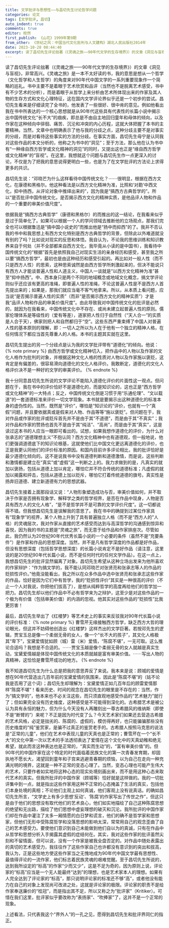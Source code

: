 ```yaml
---
title: 文学批评与思想性——与昌切先生讨论哲学问题
categories: 论文
tags: [文学批评, 昌切]
auto_indent: true
comments: true
editor: 皎然
first_publish: 《山花》1999年第9期
from_other: 《世纪之风：中国当代文化批判与人文建构》湖北人民出版社2014年
date: 2023-10-28 08:44:40
excerpt: 读了昌切先生评论拙著（《灵魂之旅——90年代文学的生存境界》）的文章《洞见与盲视》，非常高兴。《灵魂之旅》是一本不太好读的书，我的意思是想从一个哲学（文化哲学和人生哲学）的角度来对90年代中国文学的一系列重要现象作一个简略的巡礼。书中主要不是着眼于艺术欣赏和品评（当然也不是脱离艺术感受，书中有不少艺术的分析），而是着眼于从哲学上来分析由艺术所体现出来的作家及其人物的生存方式和文化心理特征，这在国内文学评论界似乎还是一个初步的尝试。昌切先生看来是仔细读完了全书的，他发表了一些很好、很中肯的意见。例如他看出我在书中所表达的一个核心思想就是从90年代这些具有代表性的长篇小说中揭示出中国传统文化“长不大”的痼疾，即总是不由自主地回归童年和母体的倾向，以及作家在这种倾向中徘徊、痛苦、沉沦和冲突的内心历程，这就大体把握了本书的主要精神。当然，文章中也明确表示了他与我的分歧之点，这种分歧主要不是对事实的分歧，而是对看待这些事实的方法的分歧。在事实方面，昌切先生毋宁是认同我对这些作品的本文分析的，他称之为书中的“洞见”；至于方法，那么他在认为书中有“一种缘自西方哲学或文化精神的洞见”的同时，又提出这也正是“缘自西方哲学或文化精神”的“盲视”。在这里，我想就这个问题与昌切先生作一点更深入的讨论，不仅是为了把我的意思说得更明白一些，也是为了在文学批评的方法论上求得更多的共识。
---
```

读了昌切先生评论拙著（《灵魂之旅——90年代文学的生存境界》）的文章《洞见与盲视》，非常高兴。《灵魂之旅》是一本不太好读的书，我的意思是想从一个哲学（文化哲学和人生哲学）的角度来对90年代中国文学的一系列重要现象作一个简略的巡礼。书中主要不是着眼于艺术欣赏和品评（当然也不是脱离艺术感受，书中有不少艺术的分析），而是着眼于从哲学上来分析由艺术所体现出来的作家及其人物的生存方式和文化心理特征，这在国内文学评论界似乎还是一个初步的尝试。昌切先生看来是仔细读完了全书的，他发表了一些很好、很中肯的意见。例如他看出我在书中所表达的一个核心思想就是从90年代这些具有代表性的长篇小说中揭示出中国传统文化“长不大”的痼疾，即总是不由自主地回归童年和母体的倾向，以及作家在这种倾向中徘徊、痛苦、沉沦和冲突的内心历程，这就大体把握了本书的主要精神。当然，文章中也明确表示了他与我的分歧之点，这种分歧主要不是对事实的分歧，而是对看待这些事实的方法的分歧。在事实方面，昌切先生毋宁是认同我对这些作品的本文分析的，他称之为书中的“洞见”；至于方法，那么他在认为书中有“一种缘自西方哲学或文化精神的洞见”的同时，又提出这也正是“缘自西方哲学或文化精神”的“盲视”。在这里，我想就这个问题与昌切先生作一点更深入的讨论，不仅是为了把我的意思说得更明白一些，也是为了在文学批评的方法论上求得更多的共识。

昌切先生说：“邓晓芒为什么这样看待中国传统文化？⋯⋯很明显，根据在西方文化，在康德和黑格尔。他这种看法是以西方文化精神为准，比照和‘对勘’中西文化，抑中扬西，从评论对象中推绎出来的”，因为我是“搞西方古典哲学的”。所以“是否批评中国传统文化，是否揭示西方文化的精神实质，是他品评人物和作品的一个重要的审美价值尺度”。

依据我是“搞西方古典哲学”（康德和黑格尔）的而推出的这一结论，在我看来似乎是过于简单化了。如果可以根据一个人的学问领域去推断他的立场观点，那我们完全也可以根据鲁迅是“搞中国小说史的”而推出他是“扬中而抑西”的了。我并不否认我的书中和我思想上有西方文化特别是西方古典哲学的背景，但除此以外难道就没有别的了吗？比如说对现实的反思和体悟。我自认为，不论我的思维训练和知识教养来自于何处（并不全部都来自西方文化，我毕竟从小读的是中国书），我看待中国传统文化的“根据”首先是依照我自己对现实生活的亲身经历和感受，甚至我之所以要“搞西方哲学”，最初也是由这种经历和感受引起的。再比如对一般人性（而不只是西方人性）的思索，这种思索诚然是由西方哲学所刺激起来的，但决不能说只有西方人才能谈普遍人性和人道主义，中国人一谈就是“以西方文化精神为准”甚至“抑中扬西”。中、西本身只是两个不同的地域概念或地域文化概念，搞文学评论则似乎还应该有更高的准绳，即普遍人性的准绳，不论这普遍人性是不是西方人首先提出来的；如果是，那我们就应当毫不客气地拿来。所以，从本质上看问题，应当说“是否揭示普遍人性的实质”（而非“是否揭示西方文化的精神实质”）才是我“品评人物和作品的审美价值尺度”。由此导致我对中国传统文化的批评是必然的，就因为在我看来，中国传统文化中不存在、或尚未建立起普遍人性的原则。儒家伦理体系是等级性的（爱有等差），道家把人性归于自然性（“天人合一”的实质是人合于天），佛家则把人和自然都归于“空”。这些东西严重束缚了中国人对普遍人性的基本原则的理解，即：一切人之所以为人在于他有一个独立的精神人格，在任何情况下都应当首先尊重人的人格。本书的主题其实就在这里。

昌切先生提出的另一个分歧点是认为我的文学批评带有“道德化”的倾向。他说：
{% note primary %}
由西方哲学或文化精神切入，把作品中的人物以及作家的文化人格作为批判的对象，并根据这种文化人格的性质对人物以及作家施以褒贬，这肯定是有偏差的，很容易滑向道德化的文化人格评价。我敢断定，道德化的文化人格评价决不是一种好的文学的审美评价。
{% endnote %}

我十分同意昌切先生所说的文学评论不能陷入道德化评价的片面性这一观点。但问题在于，我在书中的评价恰好不是道德化的，而是知识论的，这也正是“西方哲学或文化精神”的一大特点；反之，中国传统文化倒是习惯于用“乐通伦理”、“文以载道”的一套道德标准来评价一切文学现象。本书就是要揭示出这种道德化的标准本身的虚伪性的。当然，既然是“评价”，哪怕是“知识论的”评价，也就有一个“真假”问题，并且要依据真或是假来对人物、作品等等“施以褒贬”。但问题在于，我对作品或作家的批评或贬斥首先并不是由于其“不道德”，而是由于其“不真实”；我对作品和作家的赞扬也首先不是由于其“纯洁”、“高尚”，而是由于其“真实”，这是读过这本书的人应当一眼即可看出的。试想，如果我想作道德化的评价，为什么对张承志的“道德理想主义”不抱认同？西方文化精神中也有道德观，但一般地说，他们更强调道德底下的知识论根基，这就使他们比中国文化更远离道德化的评价，也正是我更认同他们的评价标准的原因。和国内目前许多评论相比，我的批评恰好是最少道德化倾向的。这不是说我书中没有道德判断和道德激情，而是说，这些判断和激情都是建立在“真实”或“虚假”这一判断之上的。我力求做到的是，凡真实的就加以褒扬，包括从道德上加以肯定，哪怕它并不符合传统的道德标准；凡虚假的就加以揭露和抨击，包括从道德上加以贬斥，哪怕它打着传统道德的旗号。真实性是扬弃旧道德、建立新道德有力的思想武器。

昌切先生接着上面那段话又说：“人物形象塑造成功与否，审美价值如何，并不取决于作家是否拥有现象学、解释学之类的哲学视界，是否在作品中现身，人物是否具有西方人的文化人格”，“是不是哲学并不是可靠的文学评价尺度”。这一切都说得不错。但我想昌切先生是误解我的意思了。我在书中的确提到过某位作家具有“现象学”的视界，某个人物上升到了具有普遍独立人格（而不是“西方人的”人格）的灵魂层次，我对作家从直接的艺术感受而达到与高深哲学的沟通感到惊异和喜悦，因为我的书的主题是“灵魂之旅”，而无意于给作品和作家排座次。尽管如此，我仍然认为20世纪90年代优秀长篇小说的一个必要的条件（虽然不是“充要条件”）是作家和作品的思想深度。当然，并不是凡有哲学深度的作品都是好作品，但没有思想深度（包括哲学思想深度）的长篇小说肯定不是好作品（请注意，这里说的是20世纪90年代长篇小说，而不是任何时代的任何文学作品）。在这一点上，我想昌切先生的批评显然偏离了对象。昌切先生希望从这种立场出发来为他所喜欢的作家辩护：“作为搞文学的，我不能认同邓晓芒对张贤亮和张承志等人的作品的贬损性评价。”他竟没能看出，我之所以在众多作品中选中张贤亮和张承志这些作家的作品，恰好是因为它们中有哲学，我的“贬损性评价”其实是一种很高的评价（不止一个人对我说，你把他们拔高了），是想从纯粹哲学的高度再给他们的哲学加一把力。昌切先生却以他们作品中不必有哲学来为之辩护，这至少是对这些作品的一个极为有价值（包括审美价值）的内涵的忽视。他其实对这些作品的“贬损性”比我更厉害！

最后，昌切先生举出了《红楼梦》等艺术史上的事实来反驳我对90年代长篇小说的评价标准：
{% note primary %}
曹雪芹无缘接触西方哲学，缺乏西方大哲的理论眼光，但这并不妨碍他创造出《红楼梦》这样杰出的文学巨著。若按邓先生的逻辑，贾宝玉总是像一个柔弱无骨的女人，像一个“长不大的孩子”，其文化人格极其“卑下”，宝黛爱情犹如顾（城）雷（米）爱情，“陈腐不堪”，一无可取。这么推论合适吗？我想是不合适的。⋯⋯贾宝玉越是像个柔弱无骨的女人就越是真实生动，宝黛爱情越是体现中国传统文化的本质就越是富有审美价值。⋯⋯写出人物的真精神，这恰恰是曹雪芹成功的地方。
{% endnote %}

我不知道昌切先生为什么总是把我的意思弄反了来说。我本来是说：顾城的爱情是想在90年代营造出几百年前的宝黛爱情的氛围来，因此是“陈腐不堪”的（姑不论我是否用了这个词）；昌切先生却理解为：宝黛爱情正如几百年后的顾雷爱情那样“陈腐不堪”！看来历史、时间的观念在昌切先生的眼里是不存在的：当然，作为“搞文学的”，他本来也不必关注这些，而只须直观地感受作品的“艺术魅力”就行了；但如果完全没有历史维度，这种感受是不可能得到深化的。古希腊艺术是被公认为具有永恒的魅力，但为什么今天没有人再雕刻出一尊古希腊风的维纳斯（即使不是“断臂的”）来呢？不正是因为时代变了么？今天艺术家们如果还去营造古希腊的艺术风格，必定是拙劣的、陈腐的、虚假的，模仿得再好，也只能骗骗那些没有历史维度的“纯”鉴赏家，是骗不过真正的鉴赏老手的。古希腊人按照马克思的说法是“正常的儿童”，他们在艺术中表现儿童的天真也是正常的；曹雪芹在一个“长不大”的文化中第一次以艺术的手法透彻表达了爱情在这个文化中的天真幼稚和绝无希望，就此而言这种表达也是正常的，“真实而生动”的，“富有审美价值”的。但90年代的中国作家在这个特定的时代面临着民族文化的第一次青春发育期，却固执地不愿长大，渴望回到童年和子宫来逃避青春期的烦恼，以为自己在走向一种充满光明的境界，这就是一种不正常的变态心理了。当然，变态心理也可能产生伟大的艺术，只要作者如实地将这种心态的现实处境刻画出来，而不是用这种心态来取代艺术的真实。但我所批评的中国作家（顾城等）恰好就是这样做的。我的一切批评集中到一点，就是指出这些作家用这种不正常的心态掩盖了生活的真实，包括他们本身处境的真相；不论他们主观上如何真诚，他们客观上没有说真话。的确如昌切先生所言，“文学史上有多少思想‘反动’、‘陈腐’的作家写出了传世之作”，但这只是由于他们的思想没有取代他们的艺术良心，他们如实地描绘了自己这种陈腐思想的绝望和无出路，描绘了他们思想中虚妄理想的破灭和沉沦。我所批评的中国作家们却在作品中灌注了太多一厢情愿的白日梦和谎言，他们的确不是哲学家和思想家，但他们无形中受陈腐哲学和没落思想的影响太深，常常用自己的观念歪曲了自己的艺术感受力。要使他们意识到自己未能做到他们自以为的真诚，只有在作品中从哲学和思想分析入手揭露其虚假的症结何在。其实，我对这些作家的批评虽然尖刻和不留情面，但可以说，没有一个作家是被我全盘否定的。对作品中随处表露出的真切的艺术感受力，我往往作了这些作家自己也许都没有意识到的突出和拔高，我认为，正是这些地方使这些作家当之无愧地成为90年代中国文学最有思想性、最值得评论的一流作家，他们标志着民族灵魂的艰难觉醒。至于昌切先生所说的，达到我所设定的“标高”的作家“少而又少”，这是不足为奇的，因为原则上说，评论家的“标高”应当是一个无人能最终“达到”的理想，也是艺术家本人的理想。如果有人完全达到了评论家的“标高”，那只说明评论家的标准还不够“高”，或者他没有能力在自己的对象上发现尚可改进之处，这就是评论家的极限。评论家的职责不是给作家奉送廉价的“桂冠”，而是指出其不足，所以又称之为“批评家”（Kritiker）。可惜在我们这里，批评家似乎要改称为“表扬家”、“吹捧家”了，这并不是一个正常的现象。

上述看法，只代表我这个“界外人”的一孔之见，愿得到昌切先生和批评界同仁的指正。
